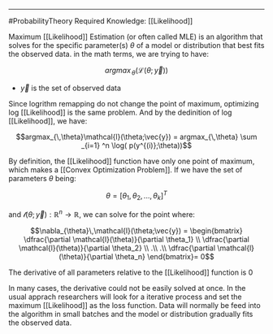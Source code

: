 ----
#ProbabilityTheory 
Required Knowledge: 
[[Likelihood]]

Maximum [[Likelihood]] Estimation (or often called MLE) is an algorithm that solves for the specific parameter(s) $\theta$ of a model or distribution that best fits the observed data. in the math terms, we are trying to have:

$$argmax_{\,\theta}(\mathcal{L}(\theta; \vec{y}))$$
- $\vec{y}$ is the set of observed data 

Since logrithm remapping do not change the point of maximum, optimizing log [[Likelihood]] is the same problem. And by the dedinition of log [[Likelihood]], we have:

$$argmax_{\,\theta}\mathcal{l}(\theta;\vec{y}) = argmax_{\,\theta} \sum _{i=1} ^n \log( p(y^{(i)};\theta))$$

By definition, the [[Likelihood]] function have only one point of maximum, which makes a [[Convex Optimization Problem]]. If we have the set of parameters $\theta$ being:

$$\theta = [\theta_1, \theta_2,...,\theta_k]^T$$

and $\mathcal{l}(\theta;\vec{y}) : \mathbb{R}^n \rightarrow \mathbb{R}$, we can solve for the point where:

$$\nabla_{\theta}\,\mathcal{l}(\theta;\vec{y}) = 
\begin{bmatrix}
\dfrac{\partial \mathcal{l}(\theta)}{\partial \theta_1} \\
\dfrac{\partial \mathcal{l}(\theta)}{\partial \theta_2} \\
.\\
.\\
\dfrac{\partial \mathcal{l}(\theta)}{\partial \theta_n}
\end{bmatrix}= 0$$

The derivative of all parameters relative to the [[Likelihood]] function is 0

In many cases, the derivative could not be easily solved at once. In the usual apprach researchers will look for a iterative process and set the maximum [[Likelihood]] as the loss function. Data will normally be feed into the algorithm in small batches and the model or distribution gradually fits the observed data. 

